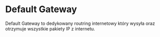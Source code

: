 # Default Gateway
Default Gateway to dedykowany routring internetowy który wysyła oraz otrzymuje wszystkie pakiety IP z internetu.
